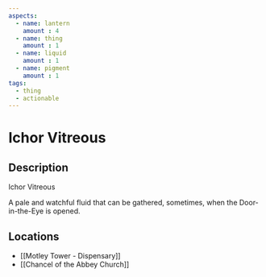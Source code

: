 ```yaml
---
aspects: 
  - name: lantern
    amount : 4
  - name: thing
    amount : 1
  - name: liquid
    amount : 1
  - name: pigment
    amount : 1
tags:
  - thing
  - actionable
---
```


# Ichor Vitreous

## Description
Ichor Vitreous

A pale and watchful fluid that can be gathered, sometimes, when the Door-in-the-Eye is opened.
## Locations
- [[Motley Tower - Dispensary]]
- [[Chancel of the Abbey Church]]